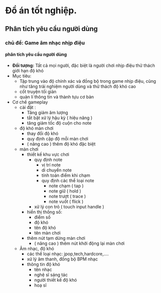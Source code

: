 # Đồ án tốt nghiệp.
## Phân tích yêu cầu người dùng
### chủ đề: Game âm nhạc nhịp điệu
#### phân tích yêu cầu người dùng
- **Đối tượng:** Tất cả mọi người, đặc biệt là người chơi nhịp điệu thử thách giới hạn độ khó
- Mục tiêu:
	- Tập trung vào độ chính xác và đồng bộ trong game nhịp điệu, cũng như tăng trải nghiệm người dùng và thử thách độ khó cao
	- cốt truyện tối giản
	- quản lí thông tin và thành tựu cơ bản 
- Cơ chế gameplay
	- cài đặt :
		- Tăng giảm âm lượng 
		- tắt bật xử lý hậu kỳ ( hiệu năng )
		- tăng giảm tốc độ cuộn cho note
	- độ khó màn chơi
		- thay đổi độ khó
		- quy định cập độ mỗi màn chơi
		- ( nâng cao ) thêm độ khó đặc biệt
	- màn chơi
		- thiết kế khu vực chơi
			- quy định note
				- vị trí note
				- di chuyển note
				- tính toán điểm khi chạm
				- quy định các thể loại note 
					- note chạm ( tap )
					- note giữ ( hold )
					- note trượt ( trace )
					- note vuốt ( flick )
			- xử lý con trỏ ( touch input handle )
		- hiển thị thống số:
			- điểm số
			- độ khó
			- tên độ khó
			- tên màn chơi
		- thêm nút tạm dừng màn chơi
			- ( nâng cao ) thêm nút khởi động lại màn chơi
	- Âm nhạc, độ khó
		- các thể loại nhạc: jpop,tech,hardcore,....
		- xử lý âm thanh, đồng bộ BPM nhạc
		- thông tin độ khó
			- tên nhạc
			- nghệ sĩ sáng tác 
			- người thiết kế độ khó
			- hoạ sĩ 